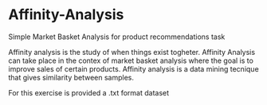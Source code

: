 # Affinity-Analysis 
Simple Market Basket Analysis for product recommendations task

Affinity analysis is the study of when things exist togheter. Affinity Analysis can take place in the contex of market basket analysis where the goal is to improve sales of certain products.
Affinity analysis is a data mining tecnique that gives similarity between samples.

For this exercise is provided a .txt format dataset
